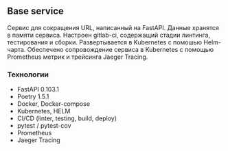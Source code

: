 ## Base service
Cервис для сокращения URL, написанный на FastAPI.
Данные хранятся в памяти сервиса. 
Настроен gitlab-ci, содержащий стадии линтинга, тестирования и сборки.
Развертывается в Kubernetes с помошью Helm-чарта.
Обеспечено сопровождение сервиса в Kubernetes с помощью Prometheus метрик и трейсинга Jaeger Tracing.

### Технологии
- FastAPI 0.103.1
- Poetry 1.5.1
- Docker, Docker-compose
- Kubernetes, HELM
- CI/CD (linter, testing, build, deploy)
- pytest / pytest-cov
- Prometheus
- Jaeger Tracing